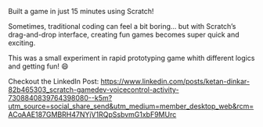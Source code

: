 Built a game in just 15 minutes using Scratch!

Sometimes, traditional coding can feel a bit boring... but with Scratch’s drag-and-drop interface, creating fun games becomes super quick and exciting.

This was a small experiment in rapid prototyping game whith different logics and getting fun! 😄

Checkout the LinkedIn Post: https://www.linkedin.com/posts/ketan-dinkar-82b465303_scratch-gamedev-voicecontrol-activity-7308840839764398080--k5m?utm_source=social_share_send&utm_medium=member_desktop_web&rcm=ACoAAE187GMBRH47NYjV1RQpSsbvmG1xbF9MUrc
